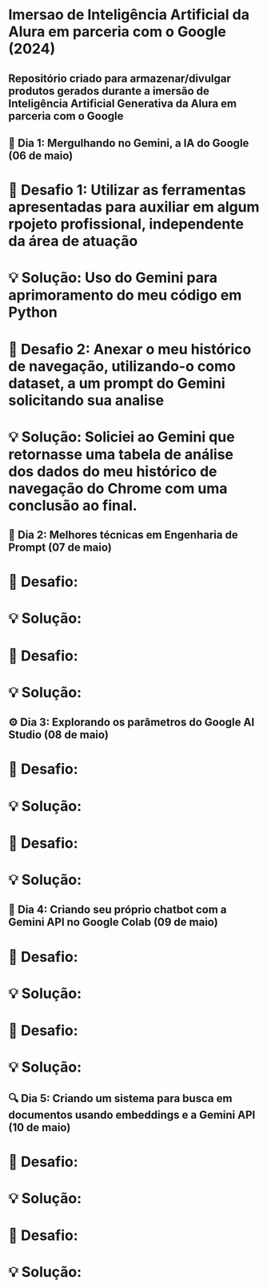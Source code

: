 # Imersao de Inteligência Artificial da Alura em parceria com o Google (2024)

## Repositório criado para armazenar/divulgar produtos gerados durante a imersão de Inteligência Artificial Generativa da Alura em parceria com o Google

## 🤿 Dia 1: Mergulhando no Gemini, a IA do Google (06 de maio)
# 🧩 Desafio 1: Utilizar as ferramentas apresentadas para auxiliar em algum rpojeto profissional, independente da área de atuação
# 💡 Solução: Uso do Gemini para aprimoramento do meu código em Python
# 🧩 Desafio 2: Anexar o meu histórico de navegação, utilizando-o como dataset, a um prompt do Gemini solicitando sua analise
# 💡 Solução: Soliciei ao Gemini que retornasse uma tabela de análise dos dados do meu histórico de navegação do Chrome com uma conclusão ao final.

## 🧠 Dia 2: Melhores técnicas em Engenharia de Prompt (07 de maio)
# 🧩 Desafio:
# 💡 Solução:
# 🧩 Desafio:
# 💡 Solução:

## ⚙️ Dia 3: Explorando os parâmetros do Google AI Studio (08 de maio)
# 🧩 Desafio:
# 💡 Solução:
# 🧩 Desafio:
# 💡 Solução:

## 💬 Dia 4: Criando seu próprio chatbot com a Gemini API no Google Colab (09 de maio)
# 🧩 Desafio:
# 💡 Solução:
# 🧩 Desafio:
# 💡 Solução:

## 🔍 Dia 5: Criando um sistema para busca em documentos usando embeddings e a Gemini API (10 de maio)
# 🧩 Desafio:
# 💡 Solução:
# 🧩 Desafio:
# 💡 Solução:
